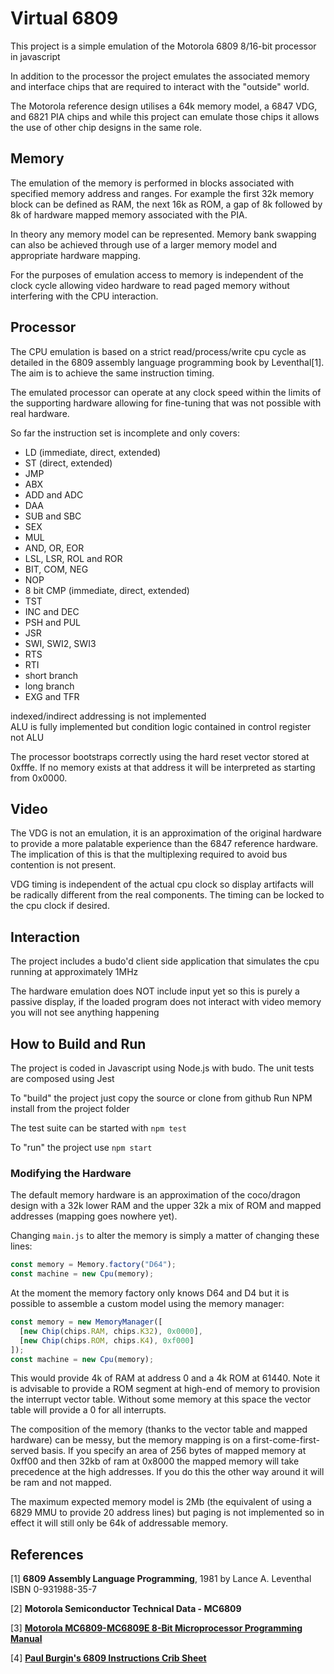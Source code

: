 # Virtual 6809 #

This project is a simple emulation of the Motorola 6809 8/16-bit processor in
javascript

In addition to the processor the project emulates the associated memory and 
interface chips that are required to interact with the "outside" world.

The Motorola reference design utilises a 64k memory model, a 6847 VDG, and 6821
PIA chips and while this project can emulate those chips it allows the use of 
other chip designs in the same role.

## Memory ##

The emulation of the memory is performed in blocks associated with specified 
memory address and ranges. For example the first 32k memory block can be 
defined as RAM, the next 16k as ROM, a gap of 8k followed by 8k of hardware 
mapped memory associated with the PIA.

In theory any memory model can be represented.
Memory bank swapping can also be achieved through use of a larger memory model
and appropriate hardware mapping.

For the purposes of emulation access to memory is independent of the clock
cycle allowing video hardware to read paged memory without interfering with the 
CPU interaction.

## Processor ##

The CPU emulation is based on a strict read/process/write cpu cycle as detailed in the 
6809 assembly language programming book by Leventhal[1]. The aim is to achieve the same 
instruction timing.

The emulated processor can operate at any clock speed within the limits of the 
supporting hardware allowing for fine-tuning that was not possible with real 
hardware.

So far the instruction set is incomplete and only covers:
 * LD (immediate, direct, extended)
 * ST (direct, extended)
 * JMP
 * ABX
 * ADD and ADC
 * DAA
 * SUB and SBC
 * SEX
 * MUL
 * AND, OR, EOR
 * LSL, LSR, ROL and ROR  
 * BIT, COM, NEG
 * NOP
 * 8 bit CMP (immediate, direct, extended)
 * TST
 * INC and DEC
 * PSH and PUL
 * JSR
 * SWI, SWI2, SWI3
 * RTS
 * RTI
 * short branch
 * long branch
 * EXG and TFR

indexed/indirect addressing is not implemented  
ALU is fully implemented but condition logic contained in control 
register not ALU  

The processor bootstraps correctly using the hard reset vector stored at 0xfffe.
If no memory exists at that address it will be interpreted as starting from 
0x0000.

## Video ##

The VDG is not an emulation, it is an approximation of the original hardware to
provide a more palatable experience than the 6847 reference hardware. The 
implication of this is that the multiplexing required to avoid bus contention is
not present.

VDG timing is independent of the actual cpu clock so display artifacts will be
radically different from the real components. The timing can be locked to the 
cpu clock if desired.

## Interaction ##

The project includes a budo'd client side application that simulates the cpu
running at approximately 1MHz

The hardware emulation does NOT include input yet so this is purely a passive
display, if the loaded program does not interact with video memory you will
not see anything happening

## How to Build and Run ##

The project is coded in Javascript using Node.js with budo. The unit tests are
composed using Jest

To "build" the project just copy the source or clone from github
Run NPM install from the project folder

The test suite can be started with `npm test`

To "run" the project use `npm start`

### Modifying the Hardware ###

The default memory hardware is an approximation of the coco/dragon design with a
32k lower RAM and the upper 32k a mix of ROM and mapped addresses (mapping goes
nowhere yet).

Changing `main.js` to alter the memory is simply a matter of changing these lines:

```javascript
const memory = Memory.factory("D64");
const machine = new Cpu(memory);
```

At the moment the memory factory only knows D64 and D4 but it is possible to assemble
a custom model using the memory manager:

```javascript
const memory = new MemoryManager([
  [new Chip(chips.RAM, chips.K32), 0x0000],
  [new Chip(chips.ROM, chips.K4), 0xf000]
]);
const machine = new Cpu(memory);
```
This would provide 4k of RAM at address 0 and a 4k ROM at 61440. Note it is advisable to 
provide a ROM segment at high-end of memory to provision the interrupt vector table.
Without some memory at this space the vector table will provide a 0 for all interrupts.

The composition of the memory (thanks to the vector table and mapped hardware) can be 
messy, but the memory mapping is on a first-come-first-served basis. If you specify an 
area of 256 bytes of mapped memory at 0xff00 and then 32kb of ram at 0x8000 the mapped
memory will take precedence at the high addresses. If you do this the other way around
it will be ram and not mapped.

The maximum expected memory model is 2Mb (the equivalent of using a 6829 MMU to provide
20 address lines) but paging is not implemented so in effect it will still only be 64k
of addressable memory.

## References ##
[1] **6809 Assembly Language Programming**, 1981 by Lance A. Leventhal  
ISBN 0-931988-35-7

[2] **Motorola Semiconductor Technical Data - MC6809**

[3] **[Motorola MC6809-MC6809E 8-Bit Microprocessor Programming Manual](
https://www.maddes.net/m6809pm/sections.htm)**

[4] **[Paul Burgin's 6809 Instructions Crib Sheet](
https://techheap.packetizer.com/processors/6809/6809Instructions.html)**
